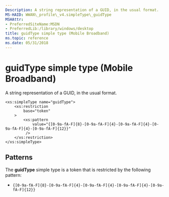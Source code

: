 ```yaml
---
Description: A string representation of a GUID, in the usual format.
MS-HAID: WWAN\_profile\_v4.simpleType\_guidType
MSHAttr:
- PreferredSiteName:MSDN
- PreferredLib:/library/windows/desktop
title: guidType simple type (Mobile Broadband)
ms.topic: reference
ms.date: 05/31/2018
---
```


# <span id="WWAN_profile_v4.simpleType_guidType"></span>guidType simple type (Mobile Broadband)

A string representation of a GUID, in the usual format.

``` syntax
<xs:simpleType name="guidType">
    <xs:restriction
        base="token"
    >
        <xs:pattern
            value="{[0-9a-fA-F]{8}-[0-9a-fA-F]{4}-[0-9a-fA-F]{4}-[0-9a-fA-F]{4}-[0-9a-fA-F]{12}}"
         />
    </xs:restriction>
</xs:simpleType>
```

## Patterns

The **guidType** simple type is a token that is restricted by the following pattern:

-   `{[0-9a-fA-F]{8}-[0-9a-fA-F]{4}-[0-9a-fA-F]{4}-[0-9a-fA-F]{4}-[0-9a-fA-F]{12}}`

 

 



